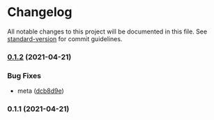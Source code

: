 # Changelog

All notable changes to this project will be documented in this file. See [standard-version](https://github.com/conventional-changelog/standard-version) for commit guidelines.

### [0.1.2](https://github.com/microlinkhq/local/compare/v0.1.1...v0.1.2) (2021-04-21)


### Bug Fixes

* meta ([dcb8d9e](https://github.com/microlinkhq/local/commit/dcb8d9e51975e68873276646f815e6ca93cbacd3))

### 0.1.1 (2021-04-21)
